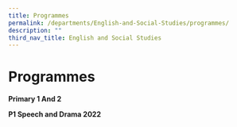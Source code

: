 ```yaml
---
title: Programmes
permalink: /departments/English-and-Social-Studies/programmes/
description: ""
third_nav_title: English and Social Studies
---
```

# Programmes
**Primary 1 And 2**

**P1 Speech and Drama 2022**